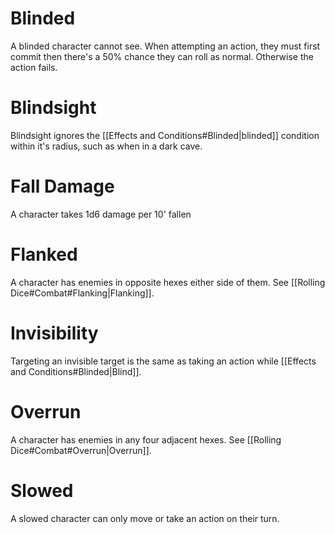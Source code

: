 # Blinded
A blinded character cannot see. When attempting an action, they must first commit then there's a 50% chance they can roll as normal. Otherwise the action fails.
# Blindsight
Blindsight ignores the [[Effects and Conditions#Blinded|blinded]] condition within it's radius, such as when in a dark cave.
# Fall Damage
A character takes 1d6 damage per 10' fallen
# Flanked
A character has enemies in opposite hexes either side of them. See [[Rolling Dice#Combat#Flanking|Flanking]].
# Invisibility
Targeting an invisible target is the same as taking an action while [[Effects and Conditions#Blinded|Blind]].
# Overrun
A character has enemies in any four adjacent hexes. See [[Rolling Dice#Combat#Overrun|Overrun]].
# Slowed
A slowed character can only move or take an action on their turn.